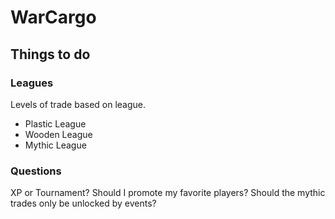 # WarCargo

## Things to do

### Leagues
Levels of trade based on league.
+ Plastic League
+ Wooden League
+ Mythic League

### Questions
XP or Tournament?
Should I promote my favorite players?
Should the mythic trades only be unlocked by events?



